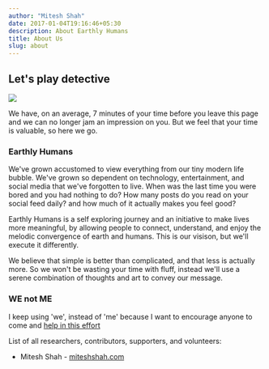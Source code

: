 ```yaml
---
author: "Mitesh Shah"
date: 2017-01-04T19:16:46+05:30
description: About Earthly Humans
title: About Us
slug: about
---
```


## Let's play detective

![](/img/detective.png)

We have, on an average, 7 minutes of your time before you leave
this page and we can no longer jam an impression on you. But we
feel that your time is valuable, so here we go.

### Earthly Humans

We've grown accustomed to view everything from our tiny modern
life bubble. We've grown so dependent on technology,
entertainment, and social media that we've forgotten to live.
When was the last time you were bored and you had nothing to do?
How many posts do you read on your social feed daily? and how
much of it actually makes you feel good?

Earthly Humans is a self exploring journey and an initiative to
make lives more meaningful, by allowing people to connect,
understand, and enjoy the melodic convergence of earth and
humans. This is our visison, but we'll execute it differently.

We believe that simple is better than complicated, and that less
is actually more. So we won't be wasting your time with fluff,
instead we'll use a serene combination of thoughts and art to
convey our message.

### WE not ME

I keep using 'we', instead of 'me' because I want to encourage
anyone to come and [help in this effort](/support)

List of all researchers, contributors, supporters, and
volunteers:

* Mitesh Shah - [miteshshah.com](http://miteshshah.com)


